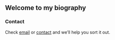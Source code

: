 ## Welcome to my biography 









### Contact

Check [email](enweazudaniel@gmail.com) or [contact](+2349051880903) and we’ll help you sort it out.

